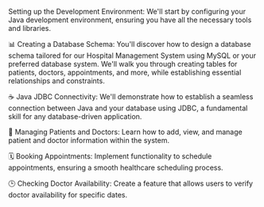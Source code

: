 Setting up the Development Environment: We'll start by configuring your Java development environment, ensuring you have all the necessary tools and libraries.

📊 Creating a Database Schema: You'll discover how to design a database schema tailored for our Hospital Management System using MySQL or your preferred database system. We'll walk you through creating tables for patients, doctors, appointments, and more, while establishing essential relationships and constraints.

☕ Java JDBC Connectivity: We'll demonstrate how to establish a seamless connection between Java and your database using JDBC, a fundamental skill for any database-driven application.

🏥 Managing Patients and Doctors: Learn how to add, view, and manage patient and doctor information within the system.

🗓 Booking Appointments: Implement functionality to schedule appointments, ensuring a smooth healthcare scheduling process.

🕒 Checking Doctor Availability: Create a feature that allows users to verify doctor availability for specific dates.
